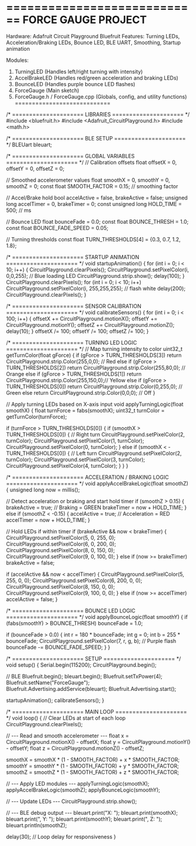 
============================
FORCE GAUGE PROJECT
============================
Hardware: Adafruit Circuit Playground Bluefruit
Features: Turning LEDs, Acceleration/Braking LEDs, Bounce LED, BLE UART, Smoothing, Startup animation

Modules:
1. TurningLED (Handles left/right turning with intensity)
2. AccelBrakeLED (Handles red/green acceleration and braking LEDs)
3. BounceLED (Handles purple bounce LED flashes)
4. ForceGauge (Main sketch)
5. ForceGauge.h / ForceGauge.cpp (Globals, config, and utility functions)
============================



/* ===================== LIBRARIES ===================== */
#include <bluefruit.h>
#include <Adafruit_CircuitPlayground.h>
#include <math.h>

/* ===================== BLE SETUP ===================== */
BLEUart bleuart;

/* ===================== GLOBAL VARIABLES ===================== */
// Calibration offsets
float offsetX = 0, offsetY = 0, offsetZ = 0;

// Smoothed accelerometer values
float smoothX = 0, smoothY = 0, smoothZ = 0;
const float SMOOTH_FACTOR = 0.15; // smoothing factor

// Accel/Brake hold
bool accelActive = false, brakeActive = false;
unsigned long accelTimer = 0, brakeTimer = 0;
const unsigned long HOLD_TIME = 500; // ms

// Bounce LED
float bounceFade = 0.0;
const float BOUNCE_THRESH = 1.0;
const float BOUNCE_FADE_SPEED = 0.05;

// Turning thresholds
const float TURN_THRESHOLDS[4] = {0.3, 0.7, 1.2, 1.8};

/* ===================== STARTUP ANIMATION ===================== */
void startupAnimation() {
  for (int i = 0; i < 10; i++) {
    CircuitPlayground.clearPixels();
    CircuitPlayground.setPixelColor(i, 0,0,255); // Blue loading LED
    CircuitPlayground.strip.show();
    delay(100);
  }
  CircuitPlayground.clearPixels();
  for (int i = 0; i < 10; i++)
    CircuitPlayground.setPixelColor(i, 255,255,255); // flash white
  delay(200);
  CircuitPlayground.clearPixels();
}

/* ===================== SENSOR CALIBRATION ===================== */
void calibrateSensors() {
  for (int i = 0; i < 100; i++) {
    offsetX += CircuitPlayground.motionX();
    offsetY += CircuitPlayground.motionY();
    offsetZ += CircuitPlayground.motionZ();
    delay(10);
  }
  offsetX /= 100;
  offsetY /= 100;
  offsetZ /= 100;
}

/* ===================== TURNING LED LOGIC ===================== */
// Map turning intensity to color
uint32_t getTurnColor(float gForce) {
  if (gForce > TURN_THRESHOLDS[3]) return CircuitPlayground.strip.Color(255,0,0);      // Red
  else if (gForce > TURN_THRESHOLDS[2]) return CircuitPlayground.strip.Color(255,80,0); // Orange
  else if (gForce > TURN_THRESHOLDS[1]) return CircuitPlayground.strip.Color(255,150,0);// Yellow
  else if (gForce > TURN_THRESHOLDS[0]) return CircuitPlayground.strip.Color(0,255,0); // Green
  else return CircuitPlayground.strip.Color(0,0,0); // Off
}

// Apply turning LEDs based on X-axis input
void applyTurningLogic(float smoothX) {
  float turnForce = fabs(smoothX);
  uint32_t turnColor = getTurnColor(turnForce);

  if (turnForce > TURN_THRESHOLDS[0]) {
    if (smoothX > TURN_THRESHOLDS[0]) { // Right turn
      CircuitPlayground.setPixelColor(2, turnColor);
      CircuitPlayground.setPixelColor(1, turnColor);
      CircuitPlayground.setPixelColor(0, turnColor);
    } else if (smoothX < -TURN_THRESHOLDS[0]) { // Left turn
      CircuitPlayground.setPixelColor(2, turnColor);
      CircuitPlayground.setPixelColor(3, turnColor);
      CircuitPlayground.setPixelColor(4, turnColor);
    }
  }
}

/* ===================== ACCELERATION / BRAKING LOGIC ===================== */
void applyAccelBrakeLogic(float smoothZ) {
  unsigned long now = millis();

  // Detect acceleration or braking and start hold timer
  if (smoothZ > 0.15) {
    brakeActive = true; // Braking = GREEN
    brakeTimer = now + HOLD_TIME;
  } else if (smoothZ < -0.15) {
    accelActive = true; // Acceleration = RED
    accelTimer = now + HOLD_TIME;
  }

  // Hold LEDs if within timer
  if (brakeActive && now < brakeTimer) {
    CircuitPlayground.setPixelColor(5, 0, 255, 0);
    CircuitPlayground.setPixelColor(6, 0, 200, 0);
    CircuitPlayground.setPixelColor(8, 0, 150, 0);
    CircuitPlayground.setPixelColor(9, 0, 100, 0);
  } else if (now >= brakeTimer) brakeActive = false;

  if (accelActive && now < accelTimer) {
    CircuitPlayground.setPixelColor(5, 255, 0, 0);
    CircuitPlayground.setPixelColor(6, 200, 0, 0);
    CircuitPlayground.setPixelColor(8, 150, 0, 0);
    CircuitPlayground.setPixelColor(9, 100, 0, 0);
  } else if (now >= accelTimer) accelActive = false;
}

/* ===================== BOUNCE LED LOGIC ===================== */
void applyBounceLogic(float smoothY) {
  if (fabs(smoothY) > BOUNCE_THRESH) bounceFade = 1.0;

  if (bounceFade > 0.0) {
    int r = 180 * bounceFade;
    int g = 0;
    int b = 255 * bounceFade;
    CircuitPlayground.setPixelColor(7, r, g, b); // Purple flash
    bounceFade -= BOUNCE_FADE_SPEED;
  }
}

/* ===================== SETUP ===================== */
void setup() {
  Serial.begin(115200);
  CircuitPlayground.begin();

  // BLE
  Bluefruit.begin();
  bleuart.begin();
  Bluefruit.setTxPower(4);
  Bluefruit.setName("ForceGauge");
  Bluefruit.Advertising.addService(bleuart);
  Bluefruit.Advertising.start();

  startupAnimation();
  calibrateSensors();
}

/* ===================== MAIN LOOP ===================== */
void loop() {
  // Clear LEDs at start of each loop
  CircuitPlayground.clearPixels();

  // --- Read and smooth accelerometer ---
  float x = CircuitPlayground.motionX() - offsetX;
  float y = CircuitPlayground.motionY() - offsetY;
  float z = CircuitPlayground.motionZ() - offsetZ;

  smoothX = smoothX * (1 - SMOOTH_FACTOR) + x * SMOOTH_FACTOR;
  smoothY = smoothY * (1 - SMOOTH_FACTOR) + y * SMOOTH_FACTOR;
  smoothZ = smoothZ * (1 - SMOOTH_FACTOR) + z * SMOOTH_FACTOR;

  // --- Apply LED modules ---
  applyTurningLogic(smoothX);
  applyAccelBrakeLogic(smoothZ);
  applyBounceLogic(smoothY);

  // --- Update LEDs ---
  CircuitPlayground.strip.show();

  // --- BLE debug output ---
  bleuart.print("X: "); bleuart.print(smoothX);
  bleuart.print(", Y: "); bleuart.print(smoothY);
  bleuart.print(", Z: "); bleuart.println(smoothZ);

  delay(30); // Loop delay for responsiveness
}
